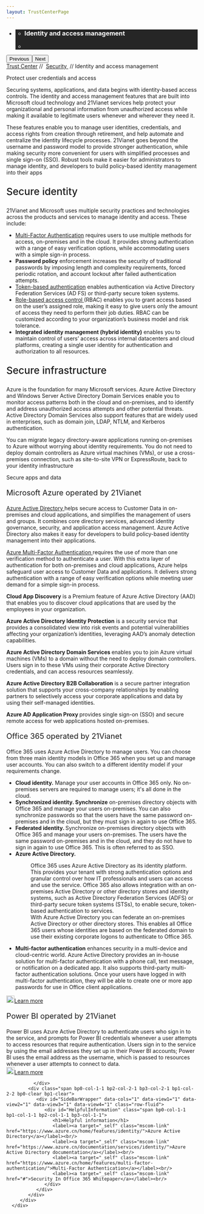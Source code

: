 ```yaml
---
layout: TrustCenterPage
---
```

<div class="row-fluid">
   <div class="span">
      <div>
         <div id="HeroWrapper" data-cols="1" data-view1="1" data-view2="1" data-view3="1" data-view4="1" class="row-fluid wider hero grid-container">
            <div class="span bp0-col-1-1 bp1-col-1-1 bp2-col-1-1 bp3-col-1-1">
               <div bi:type="slideshow" class="slideshow slideshow-hero hero" xmlns:bi="urn:schemas-microsoft-com:mscom:bi">
                  <ul bi:type="list" class="slides">
                     <li id="slide-1" bi:index="0" selectBi="">
                        <div class="heroitem light-foreground" bi:type="heroitem">
                           <div class="media" bi:parenttitle="t1">
                              <a href="" bi:track="False" bi:titleflag="t1" bi:index="0">
                                 <div data-picture="" data-alt="You are in control of your data" data-disable-swap-below="">
                                    <div data-src="https://c.s-microsoft.com/en-us/CMSImages/MS_TrustCenter_Privacy_Header.jpg?version=dc9c5b9b-c334-7922-892a-15c2cd65053d"></div>
                                    <noscript></noscript>
                                 </div>
                              </a>
                           </div>
                           <div class="text" bi:type="cta">
                              <div class="text-container">
                                 <div class="box" style="background: rgba(0,0,0,.85); color: #FFFFFF;">
                                    <ul bi:type="list" class="headerCaption subpageHeaderCaption">
                                       <li class="box-title">
                                          <h3 class="box-title" bi:type="title" bi:title="t1" style="color: #FFFFFF;">Identity and access management</h3>
                                       </li>
                                       <li class="box-actions box-description"><a target="_self" class="mscom-link" href=""></a></li>
                                    </ul>
                                 </div>
                              </div>
                           </div>
                        </div>
                     </li>
                  </ul>
                  <div class="navigation international" bi:track="false">
                     <div class="grid-container settop" data-title-text="Go To Slide "></div>
                  </div>
                  <div class="prev-next" bi:track="false"><button class="prev"><span class="icon-left" aria-hidden="true"></span><span class="screen-reader-text">Previous</span></button><button class="next"><span class="icon-right" aria-hidden="true"></span><span class="screen-reader-text">Next</span></button></div>
                  <div id="play-pause" class="play-pause" style="display:none">
                     <div class="pause"><button id="pauseButton" class="pause_button"><span class="icon-pause" aria-hidden="true"></span><span class="screen-reader-text">Pause</span></button></div>
                     <div class="play"><button id="playButton" class="play_button"><span class="icon-play" aria-hidden="true"></span><span class="screen-reader-text">Play</span></button></div>
                  </div>
               </div>
            </div>
         </div>
         <div id="BreadcrumbWrapper" data-cols="1" data-view1="1" data-view2="1" data-view3="1" data-view4="1" class="row-fluid grid-container mscom-grid-container breadcrumbs">
            <div class="span bp0-col-1-1 bp1-col-1-1 bp2-col-1-1 bp3-col-1-1"><a target="_self" class="mscom-link" href="../default.html">Trust Center</a> // 
               <a target="_self" class="mscom-link" href="../security/default.html">Security </a> // Identity and access management
            </div>
         </div>
         <div id="ContentWrapper" data-cols="2" data-view1="1" data-view2="2" data-view3="2" data-view4="2" class="row-fluid subpageBody">
            <div class="span bp0-col-1-1 bp2-col-2-1 bp3-col-2-1 bp1-col-2-2">
               <p style="font-size:28px:font-weight:500">Protect user credentials and access</p>
               <p>Securing systems, applications, and data begins with identity-based access controls. The identity and access management features that are built into Microsoft cloud technology and 21Vianet services help protect your organizational and personal information from unauthorized access while making it available to legitimate users whenever and wherever they need it.</p>
               <p>These features enable you to manage user identities, credentials, and access rights from creation through retirement, and help automate and centralize the identity lifecycle processes. 21Vianet goes beyond the username and password model to provide stronger authentication, while making security more convenient for users with simplified processes and single sign-on (SSO). Robust tools make it easier for administrators to manage identity, and developers to build policy-based identity management into their apps </p>
               <p style="font-size:26px;font-weight:500;" id="identity_Secure">Secure identity</p>
               <p>21Vianet and Microsoft uses multiple security practices and technologies across the products and services to manage identity and access. These include: </p>
               <ul style="list-style-type:disc">
                  <li><a href="https://www.azure.cn/home/features/multi-factor-authentication/">Multi-Factor Authentication</a> requires users to use multiple methods for access, on-premises and in the cloud. It provides strong authentication with a range of easy verification options, while accommodating users with a simple sign-in process.</li>
                  <li><strong>Password policy</strong> enforcement increases the security of traditional passwords by imposing length and complexity requirements, forced periodic rotation, and account lockout after failed authentication attempts.</li>
                  <li><a href="https://www.azure.cn/documentation/articles/active-directory-authentication-scenarios/">Token-based authentication</a> enables authentication via Active Directory Federation Services (AD FS) or third-party secure token systems.</li>
                  <li><a href="https://www.azure.cn/documentation/articles/role-based-access-built-in-roles/">Role-based access control </a>(RBAC) enables you to grant access based on the user’s assigned role, making it easy to give users only the amount of access they need to perform their job duties. RBAC can be customized according to your organization’s business model and risk tolerance. </li>
                  <li><strong>Integrated identity management (hybrid identity)</strong> enables you to maintain control of users’ access across internal datacenters and cloud platforms, creating a single user identity for authentication and authorization to all resources.</li>
               </ul>
               <p style="font-size:26px;font-weight:500;" id="infrastructure_Secure">Secure infrastructure</p>
               <p>Azure is the foundation for many Microsoft services. Azure Active Directory and Windows Server Active Directory Domain Services enable you to monitor access patterns both in the cloud and on-premises, and to identify and address unauthorized access attempts and other potential threats. Active Directory Domain Services also support features that are widely used in enterprises, such as domain join, LDAP, NTLM, and Kerberos authentication.</p>
               <p>You can migrate legacy directory-aware applications running on-premises to Azure without worrying about identity requirements. You do not need to deploy domain controllers as Azure virtual machines (VMs), or use a cross-premises connection, such as site-to-site VPN or ExpressRoute, back to your identity infrastructure</p>
               <Secure apps and data id="apps_and_data_Secure">Secure apps and data</p>
               <p style="font-size:20px" id="Azure_Secure">Microsoft Azure operated by 21Vianet</p>
               <p><a href="https://www.azure.cn/home/features/identity/">Azure Active Directory </a>helps secure access to Customer Data in on-premises and cloud applications, and simplifies the management of users and groups. It combines core directory services, advanced identity governance, security, and application access management. Azure Active Directory also makes it easy for developers to build policy-based identity management into their applications.</p>
               <p><a href="https://www.azure.cn/home/features/multi-factor-authentication/">Azure Multi-Factor Authentication </a>requires the use of more than one verification method to authenticate a user. With this extra layer of authentication for both on-premises and cloud applications, Azure helps safeguard user access to Customer Data and applications. It delivers strong authentication with a range of easy verification options while meeting user demand for a simple sign-in process. </p>
               <p><strong>Cloud App Discovery</strong> is a Premium feature of Azure Active Directory (AAD) that enables you to discover cloud applications that are used by the employees in your organization.</p>
               <p><strong>Azure Active Directory Identity Protection</strong> is a security service that provides a consolidated view into risk events and potential vulnerabilities affecting your organization’s identities, leveraging AAD’s anomaly detection capabilities.</p>
               <p><strong>Azure Active Directory Domain Services </strong>enables you to join Azure virtual machines (VMs) to a domain without the need to deploy domain controllers. Users sign in to these VMs using their corporate Active Directory credentials, and can access resources seamlessly.</p>
               <p><strong>Azure Active Directory B2B Collaboration</strong> is a secure partner integration solution that supports your cross-company relationships by enabling partners to selectively access your corporate applications and data by using their self-managed identities.</p>
               <p><strong>Azure AD Application Proxy </strong>provides single sign-on (SSO) and secure remote access for web applications hosted on-premises.</p>
               <p style="font-size:20px" id="Office_365_Secure">Office 365 operated by 21Vianet</p>
               <p>Office 365 uses Azure Active Directory to manage users. You can choose from three main identity models in Office 365 when you set up and manage user accounts. You can also switch to a different identity model if your requirements change.</p>
               <ul style="list-style-type:disc">
                  <li><strong>Cloud identity.</strong> Manage your user accounts in Office 365 only. No on-premises servers are required to manage users; it's all done in the cloud.</li>
                  <li><strong>Synchronized identity. Synchronize</strong> on-premises directory objects with Office 365 and manage your users on-premises. You can also synchronize passwords so that the users have the same password on-premises and in the cloud, but they must sign in again to use Office 365.</li>
                  <li><strong>Federated identity. </strong>Synchronize on-premises directory objects with Office 365 and manage your users on-premises. The users have the same password on-premises and in the cloud, and they do not have to sign in again to use Office 365. This is often referred to as SSO.</li>
                  <li><strong>Azure Active Directory.</strong>
                  <dl style="list-style-type:disc">
                     <dd>Office 365 uses Azure Active Directory as its identity platform. This provides your tenant with strong authentication options and granular control over how IT professionals and users can access and use the service. Office 365 also allows integration with an on-premises Active Directory or other directory stores and identity systems, such as Active Directory Federation Services (ADFS) or third-party secure token systems (STSs), to enable secure, token-based authentication to services. </dd>
                     <dd>With Azure Active Directory you can federate an on-premises Active Directory or other directory stores. This enables all Office 365 users whose identities are based on the federated domain to use their existing corporate logons to authenticate to Office 365. </dd>
                  </dl>
                  </li>
                  <li><strong>Multi-factor authentication</strong> enhances security in a multi-device and cloud-centric world. Azure Active Directory provides an in-house solution for multi-factor authentication with a phone call, text message, or notification on a dedicated app. It also supports third-party multi-factor authentication solutions. Once your users have logged in with multi-factor authentication, they will be able to create one or more app passwords for use in Office client applications.</li>
               </ul>
               <p><a target="_self" class="mscom-link withArrow" href="../security/office365security.html"><img src="https://c.s-microsoft.com/en-us/CMSImages/Arrow-nobg.png?version=4af37876-de78-d419-6f89-7890a74d4158" width="21" height="19">Learn more</a></p>
               <p style="font-size:20px" id="Power_BI_Secure">Power BI operated by 21Vianet</p>
               <p>Power BI uses Azure Active Directory to authenticate users who sign in to the service, and prompts for Power BI credentials whenever a user attempts to access resources that require authentication. Users sign in to the service by using the email addresses they set up in their Power BI accounts; Power BI uses the email address as the username, which is passed to resources whenever a user attempts to connect to data.
               <br/><a target="_self" class="mscom-link withArrow" href="../security/powerbi-security.html"><img src="https://c.s-microsoft.com/en-us/CMSImages/Arrow-nobg.png?version=4af37876-de78-d419-6f89-7890a74d4158" width="21" height="19">Learn more</a></p>

              </div> 
            <div class="span bp0-col-1-1 bp2-col-2-1 bp3-col-2-1 bp1-col-2-2 bp0-clear bp1-clear">
               <div id="SideBarWrapper" data-cols="1" data-view1="1" data-view2="1" data-view3="1" data-view4="1" class="row-fluid">
                  <div id="HelpfulInformation" class="span bp0-col-1-1 bp1-col-1-1 bp2-col-1-1 bp3-col-1-1">
                     <h1>Helpful information</h1>
                     <label><a target="_self" class="mscom-link" href="https://www.azure.cn/home/features/identity/">Azure Active Directory</a></label><br/>
                     <label><a target="_self" class="mscom-link" href="https://www.azure.cn/documentation/services/identity/">Azure Active Directory documentation</a></label><br/>
                     <label><a target="_self" class="mscom-link" href="https://www.azure.cn/home/features/multi-factor-authentication/">Multi-Factor Authentication</a></label><br/>
                     <label><a target="_self" class="mscom-link" href="#">Security In Office 365 Whitepaper</a></label><br/>
                  </div>
               </div>
            </div>
         </div>
      </div>
   </div>
</div>
<div class="row-fluid" data-view4="1" data-view3="1" data-view2="1" data-view1="1" data-cols="1">
   <div class="span bp0-col-1-1 bp1-col-1-1 bp2-col-1-1 bp3-col-1-1"></div>
</div>
